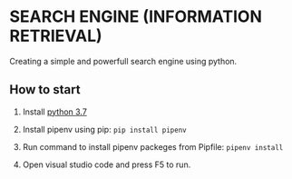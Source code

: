 # SEARCH ENGINE (INFORMATION RETRIEVAL)

Creating a simple and powerfull search engine using python.

## How to start

1. Install [python 3.7](https://www.python.org/ftp/python/3.7.2/python-3.7.2.exe)

2. Install pipenv using pip:
    `pip install pipenv`
    
2. Run command to install pipenv packeges from Pipfile: 
    `pipenv install`

3. Open visual studio code and press F5 to run.
